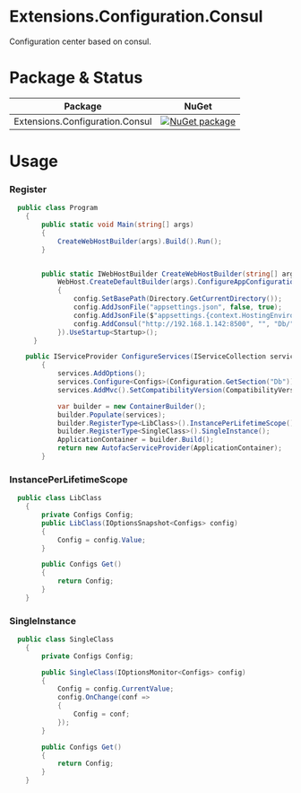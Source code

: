 # Extensions.Configuration.Consul
Configuration center based on consul.

# Package & Status
Package | NuGet
---------|------
Extensions.Configuration.Consul|[![NuGet package](https://buildstats.info/nuget/Extensions.Configuration.Consul)](https://www.nuget.org/packages/Extensions.Configuration.Consul)

# Usage

### Register

```csharp
  public class Program
	{
		public static void Main(string[] args)
		{
			CreateWebHostBuilder(args).Build().Run();
		}


		public static IWebHostBuilder CreateWebHostBuilder(string[] args) =>
			WebHost.CreateDefaultBuilder(args).ConfigureAppConfiguration((context, config) =>
			{
				config.SetBasePath(Directory.GetCurrentDirectory());
				config.AddJsonFile("appsettings.json", false, true);
				config.AddJsonFile($"appsettings.{context.HostingEnvironment.EnvironmentName}.json", false, true);
				config.AddConsul("http://192.168.1.142:8500", "", "Db/", "dc1", true);
			}).UseStartup<Startup>();
	  }
```


```csharp
    public IServiceProvider ConfigureServices(IServiceCollection services)
		{
			services.AddOptions();
			services.Configure<Configs>(Configuration.GetSection("Db"));
			services.AddMvc().SetCompatibilityVersion(CompatibilityVersion.Version_2_1);

			var builder = new ContainerBuilder();
			builder.Populate(services);
			builder.RegisterType<LibClass>().InstancePerLifetimeScope();
			builder.RegisterType<SingleClass>().SingleInstance();
			ApplicationContainer = builder.Build();
			return new AutofacServiceProvider(ApplicationContainer);
		}
```


### InstancePerLifetimeScope
```csharp
  public class LibClass
	{
		private Configs Config;
		public LibClass(IOptionsSnapshot<Configs> config)
		{
			Config = config.Value;
		}

		public Configs Get()
		{
			return Config;
		}
	}
```

### SingleInstance
```csharp
  public class SingleClass
	{
		private Configs Config;

		public SingleClass(IOptionsMonitor<Configs> config)
		{
			Config = config.CurrentValue;
			config.OnChange(conf =>
			{
				Config = conf;
			});
		}

		public Configs Get()
		{
			return Config;
		}
	}
```



